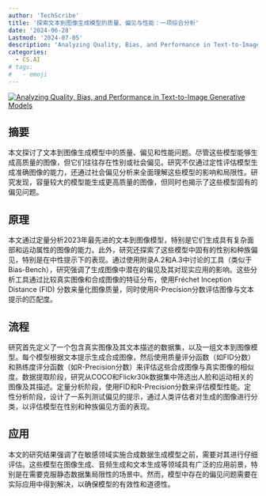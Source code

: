 ```yaml
---
author: 'TechScribe'
title: '探索文本到图像生成模型的质量、偏见与性能：一项综合分析'
date: '2024-06-28'
Lastmod: '2024-07-05'
description: 'Analyzing Quality, Bias, and Performance in Text-to-Image Generative Models'
categories:
  - CS.AI
# tags:
#   - emoji
---
```


[![Analyzing Quality, Bias, and Performance in Text-to-Image Generative Models](https://arxiv-research-1301205113.cos.ap-guangzhou.myqcloud.com/images/2407.00138v1.pdf_0.jpg)](https://arxiv.org/abs/2407.00138v1)

## 摘要

本文探讨了文本到图像生成模型中的质量、偏见和性能问题。尽管这些模型能够生成高质量的图像，但它们往往存在性别或社会偏见。研究不仅通过定性评估模型生成准确图像的能力，还通过社会偏见分析来全面理解这些模型的影响和局限性。研究发现，容量较大的模型能生成更高质量的图像，但同时也揭示了这些模型固有的偏见问题。<!--more-->

## 原理

本文通过定量分析2023年最先进的文本到图像模型，特别是它们生成具有复杂面部和运动属性的图像的能力。此外，研究还探索了这些模型中固有的性别和种族偏见，特别是在中性提示下的表现。通过使用附录A.2和A.3中讨论的工具（类似于Bias-Bench），研究强调了生成图像中潜在的偏见及其对现实应用的影响。这些分析工具通过比较真实图像和合成图像的特征分布，使用Fréchet Inception Distance (FID) 分数来量化图像质量，同时使用R-Precision分数评估图像与文本提示的匹配度。

## 流程

研究首先定义了一个包含真实图像及其文本描述的数据集，以及一组文本到图像模型。每个模型根据文本提示生成合成图像，然后使用质量评分函数（如FID分数）和熟练度评分函数（如R-Precision分数）来评估这些合成图像与真实图像的相似度。数据提取阶段，研究从COCO和Flickr30k数据集中筛选出人脸和运动相关的图像及其描述。定量分析阶段，使用FID和R-Precision分数来评估模型性能。定性分析阶段，设计了一系列测试偏见的提示，通过人类评估者对生成的图像进行分类，以评估模型在性别和种族偏见方面的表现。

## 应用

本文的研究结果强调了在敏感领域实施合成数据生成模型之前，需要对其进行仔细评估。这些模型在图像生成、音频生成和文本生成等领域具有广泛的应用前景，特别是在需要克服静态数据集局限性的场景中。然而，模型中存在的偏见问题需要在实际应用中得到解决，以确保模型的有效性和道德性。